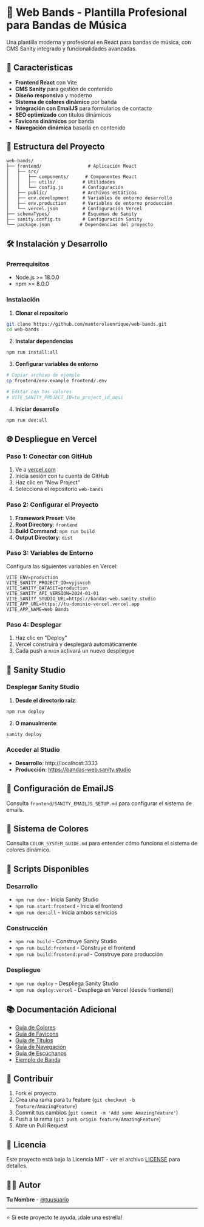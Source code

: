 # 🎸 Web Bands - Plantilla Profesional para Bandas de Música

Una plantilla moderna y profesional en React para bandas de música, con CMS Sanity integrado y funcionalidades avanzadas.

## 🚀 Características

- **Frontend React** con Vite
- **CMS Sanity** para gestión de contenido
- **Diseño responsivo** y moderno
- **Sistema de colores dinámico** por banda
- **Integración con EmailJS** para formularios de contacto
- **SEO optimizado** con títulos dinámicos
- **Favicons dinámicos** por banda
- **Navegación dinámica** basada en contenido

## 📁 Estructura del Proyecto

```
web-bands/
├── frontend/                 # Aplicación React
│   ├── src/
│   │   ├── components/      # Componentes React
│   │   ├── utils/          # Utilidades
│   │   └── config.js       # Configuración
│   ├── public/             # Archivos estáticos
│   ├── env.development     # Variables de entorno desarrollo
│   ├── env.production      # Variables de entorno producción
│   └── vercel.json         # Configuración Vercel
├── schemaTypes/            # Esquemas de Sanity
├── sanity.config.ts        # Configuración Sanity
└── package.json           # Dependencias del proyecto
```

## 🛠️ Instalación y Desarrollo

### Prerrequisitos
- Node.js >= 18.0.0
- npm >= 8.0.0

### Instalación

1. **Clonar el repositorio**
```bash
git clone https://github.com/manterolaenrique/web-bands.git
cd web-bands
```

2. **Instalar dependencias**
```bash
npm run install:all
```

3. **Configurar variables de entorno**
```bash
# Copiar archivo de ejemplo
cp frontend/env.example frontend/.env

# Editar con tus valores
# VITE_SANITY_PROJECT_ID=tu_project_id_aqui
```

4. **Iniciar desarrollo**
```bash
npm run dev:all
```

## 🌐 Despliegue en Vercel

### Paso 1: Conectar con GitHub

1. Ve a [vercel.com](https://vercel.com)
2. Inicia sesión con tu cuenta de GitHub
3. Haz clic en "New Project"
4. Selecciona el repositorio `web-bands`

### Paso 2: Configurar el Proyecto

1. **Framework Preset**: Vite
2. **Root Directory**: `frontend`
3. **Build Command**: `npm run build`
4. **Output Directory**: `dist`

### Paso 3: Variables de Entorno

Configura las siguientes variables en Vercel:

```env
VITE_ENV=production
VITE_SANITY_PROJECT_ID=vyjsvcoh
VITE_SANITY_DATASET=production
VITE_SANITY_API_VERSION=2024-01-01
VITE_SANITY_STUDIO_URL=https://bandas-web.sanity.studio
VITE_APP_URL=https://tu-dominio-vercel.vercel.app
VITE_APP_NAME=Web Bands
```

### Paso 4: Desplegar

1. Haz clic en "Deploy"
2. Vercel construirá y desplegará automáticamente
3. Cada push a `main` activará un nuevo despliegue

## 🎨 Sanity Studio

### Desplegar Sanity Studio

1. **Desde el directorio raíz**:
```bash
npm run deploy
```

2. **O manualmente**:
```bash
sanity deploy
```

### Acceder al Studio

- **Desarrollo**: http://localhost:3333
- **Producción**: https://bandas-web.sanity.studio

## 📧 Configuración de EmailJS

Consulta `frontend/SANITY_EMAILJS_SETUP.md` para configurar el sistema de emails.

## 🎨 Sistema de Colores

Consulta `COLOR_SYSTEM_GUIDE.md` para entender cómo funciona el sistema de colores dinámico.

## 🔧 Scripts Disponibles

### Desarrollo
- `npm run dev` - Inicia Sanity Studio
- `npm run start:frontend` - Inicia el frontend
- `npm run dev:all` - Inicia ambos servicios

### Construcción
- `npm run build` - Construye Sanity Studio
- `npm run build:frontend` - Construye el frontend
- `npm run build:frontend:prod` - Construye para producción

### Despliegue
- `npm run deploy` - Despliega Sanity Studio
- `npm run deploy:vercel` - Despliega en Vercel (desde frontend/)

## 📚 Documentación Adicional

- [Guía de Colores](COLOR_SYSTEM_GUIDE.md)
- [Guía de Favicons](FAVICON_SYSTEM_GUIDE.md)
- [Guía de Títulos](TITLE_SYSTEM_GUIDE.md)
- [Guía de Navegación](NAVBAR_DYNAMIC_GUIDE.md)
- [Guía de Escúchanos](ESCUCHANOS_GUIDE.md)
- [Ejemplo de Banda](EJEMPLO_BANDA.md)

## 🤝 Contribuir

1. Fork el proyecto
2. Crea una rama para tu feature (`git checkout -b feature/AmazingFeature`)
3. Commit tus cambios (`git commit -m 'Add some AmazingFeature'`)
4. Push a la rama (`git push origin feature/AmazingFeature`)
5. Abre un Pull Request

## 📄 Licencia

Este proyecto está bajo la Licencia MIT - ver el archivo [LICENSE](LICENSE) para detalles.

## 👨‍💻 Autor

**Tu Nombre** - [@tuusuario](https://github.com/tuusuario)

---

⭐ Si este proyecto te ayuda, ¡dale una estrella!
